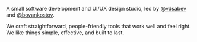 A small software development and UI/UX design studio, led by [@vdsabev](https://x.com/vdsabev) and [@boyankostov](https://bsky.app/profile/boyankostov.bsky.social).

<p>
	We craft straightforward, people-friendly tools that work well and feel right.
	<br />
	We like things simple, effective, and built to last.
</p>

